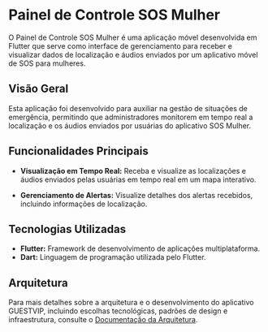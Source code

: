 # Painel de Controle SOS Mulher

O Painel de Controle SOS Mulher é uma aplicação móvel desenvolvida em Flutter que serve como interface de gerenciamento para receber e visualizar dados de localização e áudios enviados por um aplicativo móvel de SOS para mulheres.

## Visão Geral

Esta aplicação foi desenvolvido para auxiliar na gestão de situações de emergência, permitindo que administradores monitorem em tempo real a localização e os áudios enviados por usuárias do aplicativo SOS Mulher.

## Funcionalidades Principais

- **Visualização em Tempo Real:** Receba e visualize as localizações e áudios enviados pelas usuárias em tempo real em um mapa interativo.
  
- **Gerenciamento de Alertas:** Visualize detalhes dos alertas recebidos, incluindo informações de localização.


## Tecnologias Utilizadas

- **Flutter:** Framework de desenvolvimento de aplicações multiplataforma.
- **Dart:** Linguagem de programação utilizada pelo Flutter.

## Arquitetura 

Para mais detalhes sobre a arquitetura e o desenvolvimento do aplicativo GUESTVIP, incluindo escolhas tecnológicas, padrões de design e infraestrutura, consulte o [Documentação da Arquitetura](ARCHITECTURE.md).



